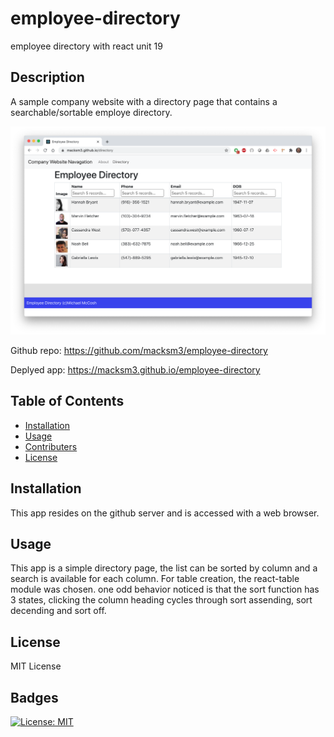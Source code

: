 # employee-directory
employee directory with react unit 19
## Description
A sample company website with a directory page that contains a searchable/sortable employe directory. 

![image](EmployeeDirectoryScreenShot.png "application screen shot")

Github repo: https://github.com/macksm3/employee-directory

Deplyed app: https://macksm3.github.io/employee-directory

## Table of Contents 

* [Installation](#installation)
* [Usage](#usage)
* [Contributers](#contributers)
* [License](#license)

## Installation
This app resides on the github server and is accessed with a web browser.

## Usage
This app is a simple directory page, the list can be sorted by column and a search is available for each column. For table creation, the react-table module was chosen. one odd behavior noticed is that the sort function has 3 states, clicking the column heading cycles through sort assending, sort decending and sort off.


## License
MIT License

## Badges
[![License: MIT](https://img.shields.io/badge/License-MIT-yellow.svg)](https://opensource.org/licenses/MIT)




